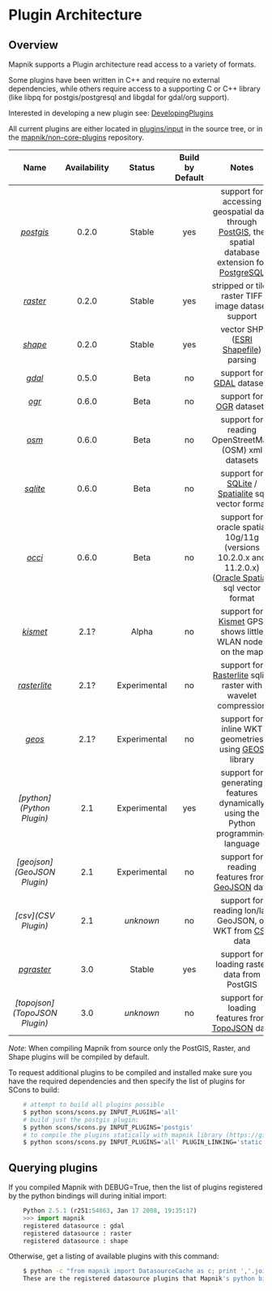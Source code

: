 # Plugin Architecture

## Overview

Mapnik supports a Plugin architecture read access to a variety of formats.

Some plugins have been written in C++ and require no external dependencies, while others require access to a supporting C or C++ library (like libpq for postgis/postgresql and libgdal for gdal/org support).

Interested in developing a new plugin see: [DevelopingPlugins](DevelopingPlugins)

All current plugins are either located in [plugins/input](https://github.com/mapnik/mapnik/tree/master/plugins/input/) in the source tree, or in the [mapnik/non-core-plugins](https://github.com/mapnik/non-core-plugins) repository.

|           **Name**            | **Availability** |  **Status**  | **Build by Default** |                                                                         **Notes**                                                                          |
| :---------------------------: | :--------------: | :----------: | :------------------: | :--------------------------------------------------------------------------------------------------------------------------------------------------------: |
|     *[postgis](PostGIS)*      |      0.2.0       |    Stable    |         yes          | support for accessing geospatial data through [PostGIS](PostGIS), the spatial database extension for [PostgreSQL](http://en.wikipedia.org/wiki/PostgreSQL) |
|      *[raster](Raster)*       |      0.2.0       |    Stable    |         yes          |                                                    stripped or tiled raster TIFF image dataset support                                                     |
|     *[shape](ShapeFile)*      |      0.2.0       |    Stable    |         yes          |                                       vector SHP ([ESRI Shapefile](http://en.wikipedia.org/wiki/Shapefile)) parsing                                        |
|        *[gdal](GDAL/)*        |      0.5.0       |     Beta     |          no          |                                               support for [GDAL](http://en.wikipedia.org/wiki/GDAL) datasets                                               |
|         *[ogr](OGR)*          |      0.6.0       |     Beta     |          no          |                                               support for [OGR](http://en.wikipedia.org/wiki/GDAL) datasets                                                |
|      *[osm](OsmPlugin)*       |      0.6.0       |     Beta     |          no          |                                                    support for reading OpenStreetMap (OSM) xml datasets                                                    |
|      *[sqlite](SQLite)*       |      0.6.0       |     Beta     |          no          |               support for [SQLite](http://en.wikipedia.org/wiki/SQLite) / [Spatialite](http://www.gaia-gis.it/spatialite) sql vector format                |
|        *[occi](OCCI)*         |      0.6.0       |     Beta     |          no          |   support for oracle spatial 10g/11g (versions 10.2.0.x and 11.2.0.x) ([Oracle Spatial](http://en.wikipedia.org/wiki/Oracle_Spatial)) sql vector format    |
|      *[kismet](Kismet)*       |       2.1?       |    Alpha     |          no          |                                support for [Kismet](http://www.kismetwireless.net/) GPS; shows little WLAN nodes on the map                                |
|  *[rasterlite](Rasterlite)*   |       2.1?       | Experimental |          no          |                             support for [Rasterlite](http://www.gaia-gis.it/spatialite) sqlite raster with wavelet compression                             |
|        *[geos](GEOS)*         |       2.1?       | Experimental |          no          |                                    support for inline WKT geometries using [GEOS](http://trac.osgeo.org/geos/) library                                     |
|   *[python](Python Plugin)*   |       2.1        | Experimental |         yes          |                                     support for generating features dynamically using the Python programming language                                      |
|  *[geojson](GeoJSON Plugin)*  |       2.1        | Experimental |          no          |                                           support for reading features from [GeoJSON](http://geojson.org/) data                                            |
|      *[csv](CSV Plugin)*      |       2.1        |  *unknown*   |          no          |                      support for reading lon/lat, GeoJSON, or WKT from [CSV](https://www.wikiwand.com/en/Comma-separated_values) data                      |
|    *[pgraster](PgRaster)*     |       3.0        |    Stable    |         yes          |                                                        support for loading raster data from PostGIS                                                        |
| *[topojson](TopoJSON Plugin)* |       3.0        |  *unknown*   |          no          |                                support for loading features from [TopoJSON](https://github.com/mbostock/topojson/wiki) data                                |

*Note*: When compiling Mapnik from source only the PostGIS, Raster, and Shape plugins will be compiled by default.

To request additional plugins to be compiled and installed make sure you have the required dependencies and then specify the list of plugins for SCons to build:

```sh
    # attempt to build all plugins possible
    $ python scons/scons.py INPUT_PLUGINS='all'
    # build just the postgis plugin:
    $ python scons/scons.py INPUT_PLUGINS='postgis'
    # to compile the plugins statically with mapnik library (https://github.com/mapnik/mapnik/tree/static-plugins)
    $ python scons/scons.py INPUT_PLUGINS='all' PLUGIN_LINKING='static' 
```

## Querying plugins

If you compiled Mapnik with DEBUG=True, then the list of plugins registered by the python bindings will during initial import:

```python
    Python 2.5.1 (r251:54863, Jan 17 2008, 19:35:17) 
    >>> import mapnik
    registered datasource : gdal
    registered datasource : raster
    registered datasource : shape
```

Otherwise, get a listing of available plugins with this command:

```sh
    $ python -c "from mapnik import DatasourceCache as c; print ','.join(c.plugin_names())"
    These are the registered datasource plugins that Mapnik's python binding currently knows about.
```
